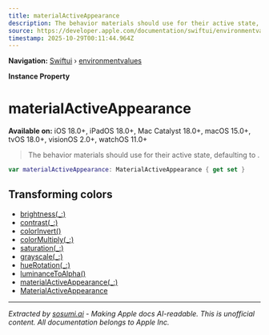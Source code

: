 ```yaml
---
title: materialActiveAppearance
description: The behavior materials should use for their active state, defaulting to .
source: https://developer.apple.com/documentation/swiftui/environmentvalues/materialactiveappearance
timestamp: 2025-10-29T00:11:44.964Z
---
```


**Navigation:** [Swiftui](/documentation/swiftui) › [environmentvalues](/documentation/swiftui/environmentvalues)

**Instance Property**

# materialActiveAppearance

**Available on:** iOS 18.0+, iPadOS 18.0+, Mac Catalyst 18.0+, macOS 15.0+, tvOS 18.0+, visionOS 2.0+, watchOS 11.0+

> The behavior materials should use for their active state, defaulting to .

```swift
var materialActiveAppearance: MaterialActiveAppearance { get set }
```

## Transforming colors

- [brightness(_:)](/documentation/swiftui/view/brightness(_:))
- [contrast(_:)](/documentation/swiftui/view/contrast(_:))
- [colorInvert()](/documentation/swiftui/view/colorinvert())
- [colorMultiply(_:)](/documentation/swiftui/view/colormultiply(_:))
- [saturation(_:)](/documentation/swiftui/view/saturation(_:))
- [grayscale(_:)](/documentation/swiftui/view/grayscale(_:))
- [hueRotation(_:)](/documentation/swiftui/view/huerotation(_:))
- [luminanceToAlpha()](/documentation/swiftui/view/luminancetoalpha())
- [materialActiveAppearance(_:)](/documentation/swiftui/view/materialactiveappearance(_:))
- [MaterialActiveAppearance](/documentation/swiftui/materialactiveappearance)

---

*Extracted by [sosumi.ai](https://sosumi.ai) - Making Apple docs AI-readable.*
*This is unofficial content. All documentation belongs to Apple Inc.*
